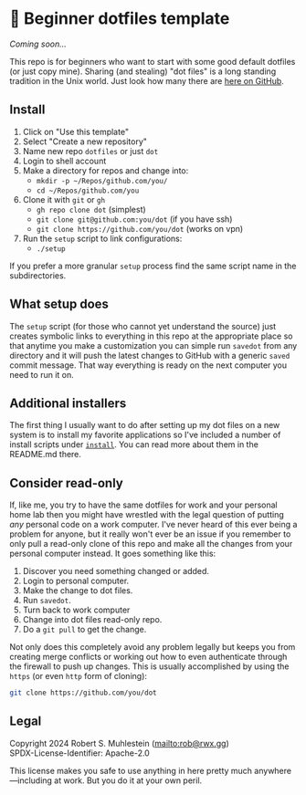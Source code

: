# 🔰 Beginner dotfiles template

_Coming soon..._

This repo is for beginners who want to start with some good default dotfiles (or just copy mine). Sharing (and stealing) "dot files" is a long standing tradition in the Unix world. Just look how many there are [here on GitHub](https://github.com/search?q=dotfiles&type=repositories).

## Install

1. Click on "Use this template"
2. Select "Create a new repository"
3. Name new repo `dotfiles` or just `dot`
4. Login to shell account
5. Make a directory for repos and change into:
    - `mkdir -p ~/Repos/github.com/you/`
    - `cd ~/Repos/github.com/you`
6. Clone it with `git` or `gh`
    - `gh repo clone dot` (simplest)
    - `git clone git@github.com:you/dot` (if you have ssh)
    - `git clone https://github.com/you/dot` (works on vpn)
7. Run the `setup` script to link configurations:
    - `./setup`

If you prefer a more granular `setup` process find the same script name in the subdirectories.

## What setup does

The `setup` script (for those who cannot yet understand the source) just creates symbolic links to everything in this repo at the appropriate place so that anytime you make a customization you can simple run `savedot` from any directory and it will push the latest changes to GitHub with a generic `saved` commit message. That way everything is ready on the next computer you need to run it on.

## Additional installers

The first thing I usually want to do after setting up my dot files on a new system is to install my favorite applications so I've included a number of install scripts under [`install`](install). You can read more about them in the README.md there.

## Consider read-only

If, like me, you try to have the same dotfiles for work and your personal home lab then you might have wrestled with the legal question of putting _any_ personal code on a work computer. I've never heard of this ever being a problem for anyone, but it really won't ever be an issue if you remember to only pull a read-only clone of this repo and make all the changes from your personal computer instead. It goes something like this:

1. Discover you need something changed or added.
2. Login to personal computer.
3. Make the change to dot files.
4. Run `savedot`.
5. Turn back to work computer
6. Change into dot files read-only repo.
7. Do a `git pull` to get the change.

Not only does this completely avoid any problem legally but keeps you from creating merge conflicts or working out how to even authenticate through the firewall to push up changes. This is usually accomplished by using the `https` (or even `http` form of cloning):

```sh
git clone https://github.com/you/dot
```

## Legal

Copyright 2024 Robert S. Muhlestein (<mailto:rob@rwx.gg>)  
SPDX-License-Identifier: Apache-2.0

This license makes you safe to use anything in here pretty much anywhere—including at work. But you do it at your own peril.
